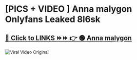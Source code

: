 
 # [PICS + VIDEO ] Anna malygon Onlyfans Leaked 8l6sk

## <h2><a href="https://clipsfans.com/Anna_malygon&ref=git">🔗 Click to LINKS ⏩⏩ 👉 🟢 Anna malygon </a></h2>

<a href="https://clipsfans.com/Anna_malygon&ref=git" rel="nofollow" data-target="animated-image.originalLink"><img src="https://i.ibb.co.com/xMMVF88/686577567.gif" alt="Viral Video Original" style="max-width: 100%; display: inline-block;" data-target="animated-image.originalImage"></a>

